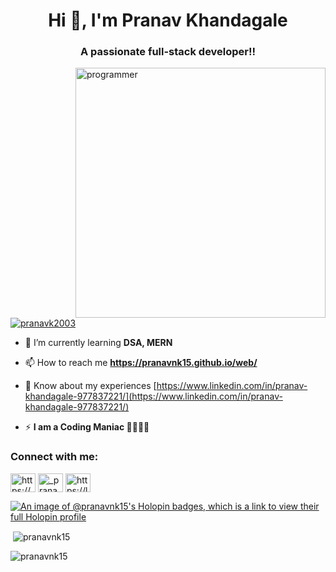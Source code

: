 <h1 align="center">Hi 👋, I'm Pranav Khandagale</h1>
<h3 align="center">A passionate full-stack developer!!</h3>
<img align="right" width="400"img src="https://cdn.dribbble.com/users/1162077/screenshots/3848914/programmer.gif" alt="programmer">
<p align="left"> <a href="https://twitter.com/pranavk2003" target="blank"><img src="https://img.shields.io/twitter/follow/pranavk2003?logo=twitter&style=for-the-badge" alt="pranavk2003" /></a> </p>

- 🌱 I’m currently learning **DSA, MERN**

- 📫 How to reach me **https://pranavnk15.github.io/web/**

- 📄 Know about my experiences [https://www.linkedin.com/in/pranav-khandagale-977837221/](https://www.linkedin.com/in/pranav-khandagale-977837221/)

- ⚡  **I am a Coding Maniac 🤔😶‍🌫️😌**

<h3 align="left">Connect with me:</h3>
<p align="left">
<a href="https://linkedin.com/in/https://www.linkedin.com/in/pranav-khandagale-977837221/" target="blank"><img align="center" src="https://raw.githubusercontent.com/rahuldkjain/github-profile-readme-generator/master/src/images/icons/Social/linked-in-alt.svg" alt="https://www.linkedin.com/in/pranav-khandagale-977837221/" height="30" width="40" /></a>
<a href="https://instagram.com/_pranav_khandagale_" target="blank"><img align="center" src="https://raw.githubusercontent.com/rahuldkjain/github-profile-readme-generator/master/src/images/icons/Social/instagram.svg" alt="_pranav_khandagale_" height="30" width="40" /></a>
<a href="https://www.leetcode.com/https://leetcode.com/pranavnk/" target="blank"><img align="center" src="https://raw.githubusercontent.com/rahuldkjain/github-profile-readme-generator/master/src/images/icons/Social/leet-code.svg" alt="https://leetcode.com/pranavnk/" height="30" width="40" /></a>
</p>


[![An image of @pranavnk15's Holopin badges, which is a link to view their full Holopin profile](https://holopin.me/pranavnk15)](https://holopin.io/@pranavnk15)

<p>&nbsp;<img align="center" src="https://github-readme-stats.vercel.app/api?username=pranavnk15&show_icons=true&locale=en" alt="pranavnk15" /></p>

<p><img align="center" src="https://github-readme-streak-stats.herokuapp.com/?user=pranavnk15&" alt="pranavnk15" /></p>
